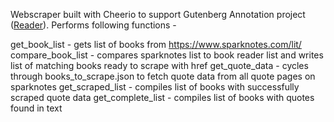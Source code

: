 Webscraper built with Cheerio to support Gutenberg Annotation project ([Reader](https://github.com/jon-sternburg/reader)). Performs following functions - 

get_book_list - gets list of books from https://www.sparknotes.com/lit/
compare_book_list - compares sparknotes list to book reader list and writes list of matching books ready to scrape with href
get_quote_data - cycles through books_to_scrape.json to fetch quote data from all quote pages on sparknotes
get_scraped_list - compiles list of books with successfully scraped quote data
get_complete_list - compiles list of books with quotes found in text
